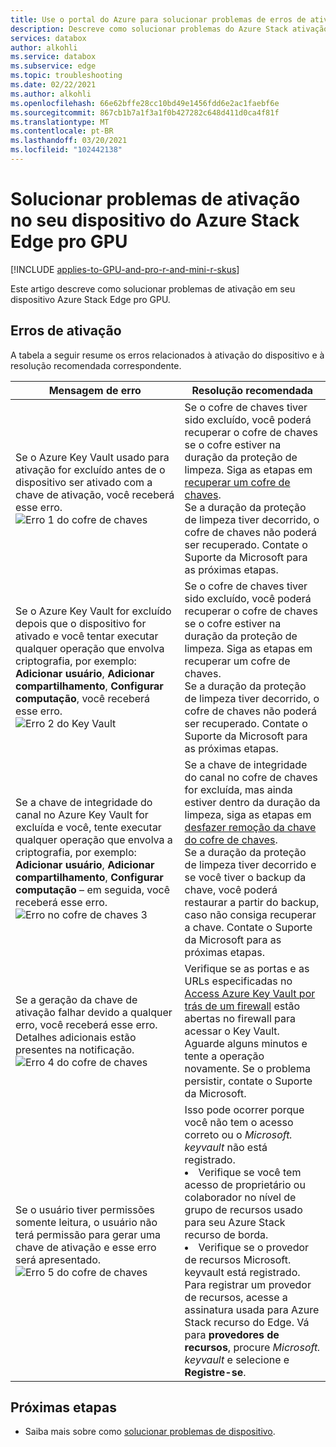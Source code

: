 ```yaml
---
title: Use o portal do Azure para solucionar problemas de erros de ativação relacionados ao Azure Stack Edge pro com GPU | Microsoft Docs
description: Descreve como solucionar problemas do Azure Stack ativação de GPU do Edge pro e questões relacionadas ao cofre da chave.
services: databox
author: alkohli
ms.service: databox
ms.subservice: edge
ms.topic: troubleshooting
ms.date: 02/22/2021
ms.author: alkohli
ms.openlocfilehash: 66e62bffe28cc10bd49e1456fdd6e2ac1faebf6e
ms.sourcegitcommit: 867cb1b7a1f3a1f0b427282c648d411d0ca4f81f
ms.translationtype: MT
ms.contentlocale: pt-BR
ms.lasthandoff: 03/20/2021
ms.locfileid: "102442138"
---
```

# <a name="troubleshoot-activation-issues-on-your-azure-stack-edge-pro-gpu-device"></a>Solucionar problemas de ativação no seu dispositivo do Azure Stack Edge pro GPU 

[!INCLUDE [applies-to-GPU-and-pro-r-and-mini-r-skus](../../includes/azure-stack-edge-applies-to-gpu-pro-r-mini-r-sku.md)]

Este artigo descreve como solucionar problemas de ativação em seu dispositivo Azure Stack Edge pro GPU. 


## <a name="activation-errors"></a>Erros de ativação

A tabela a seguir resume os erros relacionados à ativação do dispositivo e à resolução recomendada correspondente.

| Mensagem de erro| Resolução recomendada |
|------------------------------------------------------|--------------------------------------|
| Se o Azure Key Vault usado para ativação for excluído antes de o dispositivo ser ativado com a chave de ativação, você receberá esse erro. <br> ![Erro 1 do cofre de chaves](./media/azure-stack-edge-gpu-troubleshoot-activation/key-vault-error-1.png)  | Se o cofre de chaves tiver sido excluído, você poderá recuperar o cofre de chaves se o cofre estiver na duração da proteção de limpeza. Siga as etapas em [recuperar um cofre de chaves](../key-vault/general/key-vault-recovery.md#list-recover-or-purge-soft-deleted-secrets-keys-and-certificates). <br>Se a duração da proteção de limpeza tiver decorrido, o cofre de chaves não poderá ser recuperado. Contate o Suporte da Microsoft para as próximas etapas. |
| Se o Azure Key Vault for excluído depois que o dispositivo for ativado e você tentar executar qualquer operação que envolva criptografia, por exemplo: **Adicionar usuário**, **Adicionar compartilhamento**, **Configurar computação**, você receberá esse erro. <br> ![Erro 2 do Key Vault](./media/azure-stack-edge-gpu-troubleshoot-activation/key-vault-error-2.png)    | Se o cofre de chaves tiver sido excluído, você poderá recuperar o cofre de chaves se o cofre estiver na duração da proteção de limpeza. Siga as etapas em recuperar um cofre de chaves. <br>Se a duração da proteção de limpeza tiver decorrido, o cofre de chaves não poderá ser recuperado. Contate o Suporte da Microsoft para as próximas etapas. |
| Se a chave de integridade do canal no Azure Key Vault for excluída e você, tente executar qualquer operação que envolva a criptografia, por exemplo: **Adicionar usuário**, **Adicionar compartilhamento**, **Configurar computação** – em seguida, você receberá esse erro. <br> ![Erro no cofre de chaves 3](./media/azure-stack-edge-gpu-troubleshoot-activation/key-vault-error-3.png) | Se a chave de integridade do canal no cofre de chaves for excluída, mas ainda estiver dentro da duração da limpeza, siga as etapas em [desfazer remoção da chave do cofre de chaves](/powershell/module/az.keyvault/undo-azkeyvaultkeyremoval). <br>Se a duração da proteção de limpeza tiver decorrido e se você tiver o backup da chave, você poderá restaurar a partir do backup, caso não consiga recuperar a chave. Contate o Suporte da Microsoft para as próximas etapas. |
| Se a geração da chave de ativação falhar devido a qualquer erro, você receberá esse erro. Detalhes adicionais estão presentes na notificação. <br> ![Erro 4 do cofre de chaves](./media/azure-stack-edge-gpu-troubleshoot-activation/key-vault-error-4.png)   | Verifique se as portas e as URLs especificadas no [Access Azure Key Vault por trás de um firewall](../key-vault/general/access-behind-firewall.md) estão abertas no firewall para acessar o Key Vault. Aguarde alguns minutos e tente a operação novamente. Se o problema persistir, contate o Suporte da Microsoft. |
| Se o usuário tiver permissões somente leitura, o usuário não terá permissão para gerar uma chave de ativação e esse erro será apresentado. <br> ![Erro 5 do cofre de chaves](./media/azure-stack-edge-gpu-troubleshoot-activation/key-vault-error-5.png) | Isso pode ocorrer porque você não tem o acesso correto ou o  *Microsoft. keyvault* não está registrado.<li>Verifique se você tem acesso de proprietário ou colaborador no nível de grupo de recursos usado para seu Azure Stack recurso de borda.</li><li>Verifique se o provedor de recursos Microsoft. keyvault está registrado. Para registrar um provedor de recursos, acesse a assinatura usada para Azure Stack recurso do Edge. Vá para **provedores de recursos**, procure *Microsoft. keyvault* e selecione e **Registre-se**.</li> |

## <a name="next-steps"></a>Próximas etapas

- Saiba mais sobre como [solucionar problemas de dispositivo](azure-stack-edge-gpu-troubleshoot.md).

